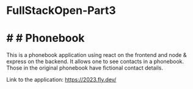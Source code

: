 # FullStackOpen-Part3
# # # Phonebook 

This is a phonebook application using react on the frontend and node & express on the backend. It allows one to see contacts in a phonebook. Those in the original phonebook have fictional contact details.

Link to the application: https://2023.fly.dev/